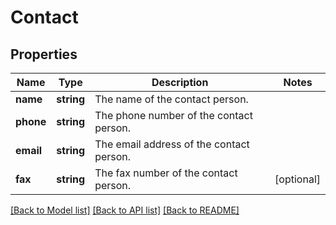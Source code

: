 # Contact

## Properties

Name | Type | Description | Notes
------------ | ------------- | ------------- | -------------
**name** | **string** | The name of the contact person. |
**phone** | **string** | The phone number of the contact person. |
**email** | **string** | The email address of the contact person. |
**fax** | **string** | The fax number of the contact person. | [optional]

[[Back to Model list]](../../README.md#documentation-for-models) [[Back to API list]](../../README.md#documentation-for-api-endpoints) [[Back to README]](../../README.md)

